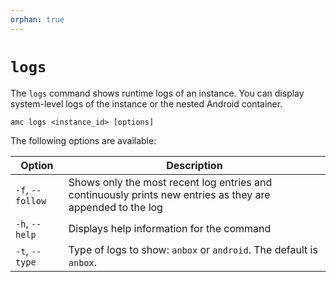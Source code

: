 ```yaml
---
orphan: true
---
```

# `logs`

The `logs` command shows runtime logs of an instance. You can display system-level logs of the instance or the nested Android container.

    amc logs <instance_id> [options]

The following options are available:

| Option | Description |
|--------|-------------|
|`-f`, `--follow` | Shows only the most recent log entries and continuously prints new entries as they are appended to the log |
| `-h`, `--help` | Displays help information for the command |
| `-t`, `--type` | Type of logs to show: `anbox` or `android`. The default is `anbox`. |
